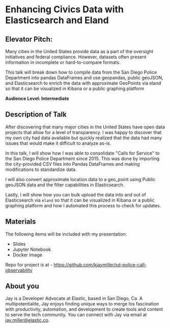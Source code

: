 # Enhancing Civics Data with Elasticsearch and Eland #

## Elevator Pitch: ##

Many cities in the United States provide data as a part of the oversight initiatives and federal compliance. However, datasets often present information in incomplete or hard-to-compare formats. 

This talk will break down how to compile data from the San Diego Police Department into pandas DataFrames and use geopandas, public geoJSON, and Elasticsearch to enrich the data with approximate GeoPoints via eland so that it can be visualized in Kibana or a public graphing platform

**Audience Level: Intermediate**

## Description of Talk ##
After discovering that many major cities in the United States have open data projects that allow for a level of transparency. I was happy to discover that my own city had data available but quickly realized that the data had many issues that would make it difficult to analyze as-is.

In this talk, I will show how I was able to consolidate "Calls for Service" to the San Diego Police Department since 2015. This was done by importing the city-provided CSV files into Pandas DataFrames and making modifications to standardize data.

I will also convert approximate location data to a geo_point using Public geoJSON data and the filter capabilities in Elasticsearch. 

Lastly, I will show how you can bulk upload the data into and out of Elasticsearch via `eland` so that it can be visualized in Kibana or a public graphing platform and how I automated this process to check for updates.

## Materials ##

The following items will be included with my presentation:

- Slides
- Jupyter Notebook
- Docker Image

Repo for project is at - <https://github.com/kjaymiller/sd-police-call-observability>

## About you ##

Jay is a Developer Advocate at Elastic, based in San Diego, Ca. A multipotentialite, Jay enjoys finding unique ways to merge his fascination with productivity, automation, and development to create tools and content to serve the tech community. You can connect with Jay via email at jay.miller@elastic.co.
